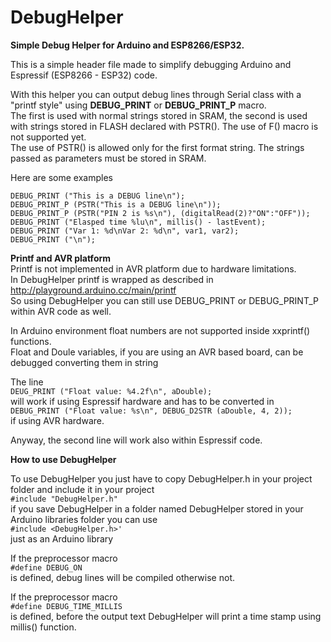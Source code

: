 # DebugHelper
**Simple Debug Helper for Arduino and ESP8266/ESP32.**

This is a simple header file made to simplify debugging Arduino and Espressif (ESP8266 - ESP32) code.

With this helper you can output debug lines through Serial class with a "printf style" using **DEBUG_PRINT** or **DEBUG_PRINT_P** macro.<br />
The first is used with normal strings stored in SRAM, the second is used with strings stored in FLASH declared with PSTR(). The use of F() macro is not supported yet.<br />
The use of PSTR() is allowed only for the first format string. The strings passed as parameters must be stored in SRAM.

Here are some examples <br />
```
DEBUG_PRINT ("This is a DEBUG line\n");     
DEBUG_PRINT_P (PSTR("This is a DEBUG line\n")); 
DEBUG_PRINT_P (PSTR("PIN 2 is %s\n"), (digitalRead(2)?"ON":"OFF"));
DEBUG_PRINT ("Elasped time %lu\n", millis() - lastEvent);
DEBUG_PRINT ("Var 1: %d\nVar 2: %d\n", var1, var2);
DEBUG_PRINT ("\n");
```

**Printf and AVR platform**<br />
Printf is not implemented in AVR platform due to hardware limitations.<br />
In DebugHelper printf is wrapped as described in http://playground.arduino.cc/main/printf<br />
So using DebugHelper you can still use DEBUG_PRINT or DEBUG_PRINT_P within AVR code as well.<br />

In Arduino environment float numbers are not supported inside xxprintf() functions.<br />
Float and Doule variables, if you are using an AVR based board, can be debugged converting them in string

The line<br />
`DEUG_PRINT ("Float value: %4.2f\n", aDouble);`<br />
will work if using Espressif hardware and has to be converted in<br />
`DEBUG_PRINT ("Float value: %s\n", DEBUG_D2STR (aDouble, 4, 2));`<br />
if using AVR hardware.

Anyway, the second line will work also within Espressif code.

**How to use DebugHelper**

To use DebugHelper you just have to copy DebugHelper.h in your project folder and include it in your project<br />
`#include "DebugHelper.h"`<br />
if you save DebugHelper in a folder named DebugHelper stored in your Arduino libraries folder you can use<br />
`#include <DebugHelper.h>'`<br />
just as an Arduino library

If the preprocessor macro<br />
`#define DEBUG_ON`<br />
is defined, debug lines will be compiled otherwise not.<br />

If the preprocessor macro<br />
`#define DEBUG_TIME_MILLIS`<br />
is defined, before the output text DebugHelper will print a time stamp using millis() function.
